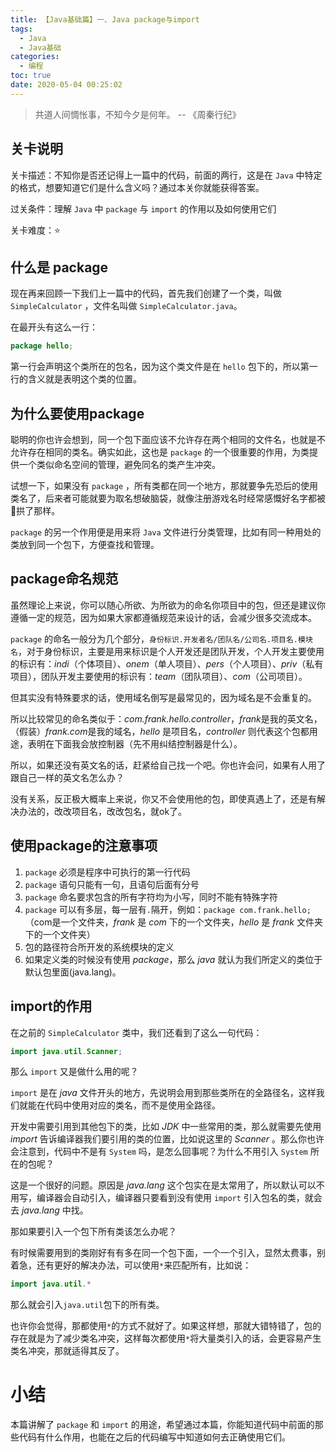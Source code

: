 ```yaml
---
title: 【Java基础篇】一、Java package与import
tags:
  - Java
  - Java基础
categories:
  - 编程
toc: true
date: 2020-05-04 00:25:02
---
```


> 共道人间惆怅事，不知今夕是何年。  -- 《周秦行纪》

## 关卡说明

关卡描述：不知你是否还记得上一篇中的代码，前面的两行，这是在 `Java` 中特定的格式，想要知道它们是什么含义吗？通过本关你就能获得答案。

过关条件：理解 `Java` 中 `package` 与 `import` 的作用以及如何使用它们

关卡难度：⭐️

## 什么是 package

现在再来回顾一下我们上一篇中的代码，首先我们创建了一个类，叫做 `SimpleCalculator` ，文件名叫做 `SimpleCalculator.java`。

在最开头有这么一行：

```java
package hello;
```

第一行会声明这个类所在的包名，因为这个类文件是在 `hello` 包下的，所以第一行的含义就是表明这个类的位置。

## 为什么要使用package

聪明的你也许会想到，同一个包下面应该不允许存在两个相同的文件名，也就是不允许存在相同的类名。确实如此，这也是 `package` 的一个很重要的作用，为类提供一个类似命名空间的管理，避免同名的类产生冲突。

试想一下，如果没有 `package` ，所有类都在同一个地方，那就要争先恐后的使用类名了，后来者可能就要为取名想破脑袋，就像注册游戏名时经常感慨好名字都被🐷拱了那样。

`package` 的另一个作用便是用来将 `Java` 文件进行分类管理，比如有同一种用处的类放到同一个包下，方便查找和管理。

## package命名规范

虽然理论上来说，你可以随心所欲、为所欲为的命名你项目中的包，但还是建议你遵循一定的规范，因为如果大家都遵循规范来设计的话，会减少很多交流成本。

`package` 的命名一般分为几个部分，`身份标识.开发者名/团队名/公司名.项目名.模块名`，对于身份标识，主要是用来标识是个人开发还是团队开发，个人开发主要使用的标识有：*indi*（个体项目）、*onem*（单人项目）、*pers*（个人项目）、*priv*（私有项目），团队开发主要使用的标识有：*team*（团队项目）、*com*（公司项目）。

但其实没有特殊要求的话，使用域名倒写是最常见的，因为域名是不会重复的。

所以比较常见的命名类似于：*com.frank.hello.controller*，*frank*是我的英文名，（假装）*frank.com*是我的域名，*hello* 是项目名，*controller* 则代表这个包都用途，表明在下面我会放控制器（先不用纠结控制器是什么）。

所以，如果还没有英文名的话，赶紧给自己找一个吧。你也许会问，如果有人用了跟自己一样的英文名怎么办？

没有关系，反正极大概率上来说，你又不会使用他的包，即使真遇上了，还是有解决办法的，改改项目名，改改包名，就ok了。

## 使用package的注意事项

1. `package` 必须是程序中可执行的第一行代码
2. `package` 语句只能有一句，且语句后面有分号
3. `package` 命名要求包含的所有字符均为小写，同时不能有特殊字符
4. `package` 可以有多层，每一层有`.`隔开，例如：`package com.frank.hello;`（com是一个文件夹，*frank* 是 *com* 下的一个文件夹，*hello* 是 *frank* 文件夹下的一个文件夹）
5. 包的路径符合所开发的系统模块的定义
6. 如果定义类的时候没有使用 *package*，那么 *java* 就认为我们所定义的类位于默认包里面(java.lang)。

## import的作用

在之前的 `SimpleCalculator` 类中，我们还看到了这么一句代码：

```java
import java.util.Scanner;
```

那么 `import` 又是做什么用的呢？

`import` 是在 *java* 文件开头的地方，先说明会用到那些类所在的全路径名，这样我们就能在代码中使用对应的类名，而不是使用全路径。

开发中需要引用到其他包下的类，比如 *JDK* 中一些常用的类，那么就需要先使用 *import* 告诉编译器我们要引用的类的位置，比如说这里的 *Scanner* 。那么你也许会注意到，代码中不是有 `System` 吗，是怎么回事呢？为什么不用引入 `System` 所在的包呢？

这是一个很好的问题。原因是 *java.lang* 这个包实在是太常用了，所以默认可以不用写，编译器会自动引入，编译器只要看到没有使用 `import` 引入包名的类，就会去 *java.lang* 中找。

那如果要引入一个包下所有类该怎么办呢？

有时候需要用到的类刚好有有多在同一个包下面，一个一个引入，显然太费事，别着急，还有更好的解决办法，可以使用`*`来匹配所有，比如说：

```java
import java.util.*
```

那么就会引入`java.util`包下的所有类。

也许你会觉得，那都使用`*`的方式不就好了。如果这样想，那就大错特错了，包的存在就是为了减少类名冲突，这样每次都使用`*`将大量类引入的话，会更容易产生类名冲突，那就适得其反了。

# 小结

本篇讲解了 `package` 和 `import` 的用途，希望通过本篇，你能知道代码中前面的那些代码有什么作用，也能在之后的代码编写中知道如何去正确使用它们。